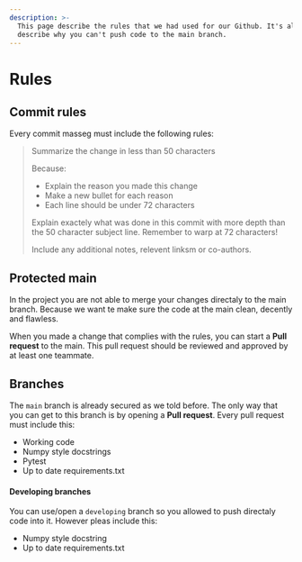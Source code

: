 ```yaml
---
description: >-
  This page describe the rules that we had used for our Github. It's also
  describe why you can't push code to the main branch.
---
```


# Rules

## Commit rules

Every commit masseg must include the following rules:

> Summarize the change in less than 50 characters
>
> Because:
>
> * Explain the reason you made this change
> * Make a new bullet for each reason 
> * Each line should be under 72 characters 
>
> Explain exactely what was done in this commit with more depth than the 50 character subject line. Remember to warp at 72 characters! 
>
> Include any additional notes, relevent linksm or co-authors.

## Protected main

In the project you are not able to merge your changes directaly to the main branch. Because we want te make sure the code at the main clean, decently and flawless. 

When you made a change that complies with the rules, you can start a **Pull request** to the main. This pull request should be reviewed and approved by at least one teammate. 

## Branches 

The `main` branch is already secured as we told before. The only way that you can get to this branch is by opening a **Pull request**. Every pull request must include this:

* Working code 
* Numpy style docstrings 
* Pytest 
* Up to date requirements.txt

#### Developing branches

You can use/open a `developing` branch so you allowed to push directaly code into it. However pleas include this:

* Numpy style docstring 
* Up to date requirements.txt





##  

